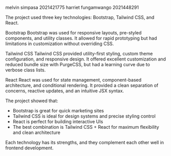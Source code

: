 melvin simpasa 2021421775
harriet fungamwango 2021448291

The project used three key technologies: Bootstrap, Tailwind CSS, and React.

Bootstrap
Bootstrap was used for responsive layouts, pre-styled components, and utility classes. It allowed for rapid prototyping but had limitations in customization without overriding CSS.

Tailwind CSS
Tailwind CSS provided utility-first styling, custom theme configuration, and responsive design. It offered excellent customization and reduced bundle size with PurgeCSS, but had a learning curve due to verbose class lists.

React
React was used for state management, component-based architecture, and conditional rendering. It provided a clean separation of concerns, reactive updates, and an intuitive JSX syntax.

The project showed that:

- Bootstrap is great for quick marketing sites
- Tailwind CSS is ideal for design systems and precise styling control
- React is perfect for building interactive UIs
- The best combination is Tailwind CSS + React for maximum flexibility and clean architecture

Each technology has its strengths, and they complement each other well in frontend development.
